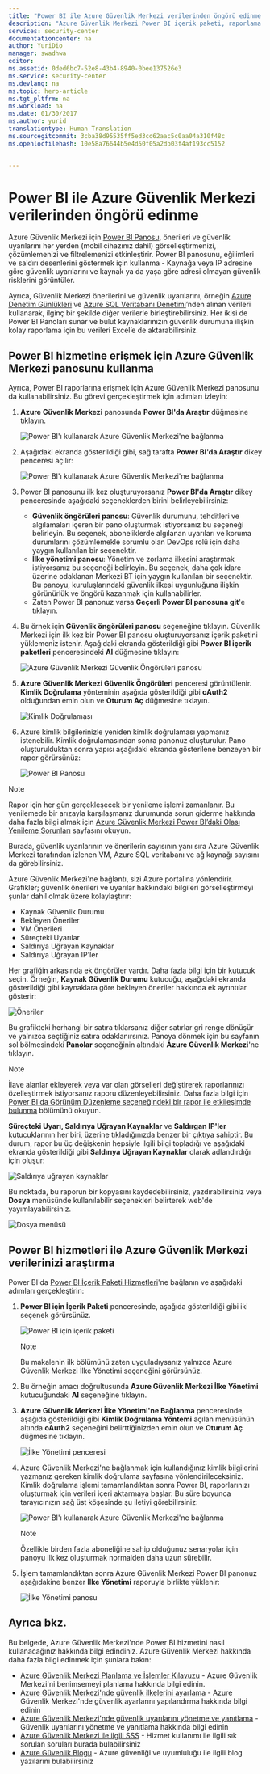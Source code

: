 ```yaml
---
title: "Power BI ile Azure Güvenlik Merkezi verilerinden öngörü edinme | Microsoft Docs"
description: "Azure Güvenlik Merkezi Power BI içerik paketi, raporlama işleminiz için oluşturulan veri kümesi tabanlı güvenlik uyarılarının, önerilerin, saldırıya uğrayan kaynakların ve eğilimlerin bulunmasını kolaylaştırır."
services: security-center
documentationcenter: na
author: YuriDio
manager: swadhwa
editor: 
ms.assetid: 0ded6bc7-52e8-43b4-8940-0bee137526e3
ms.service: security-center
ms.devlang: na
ms.topic: hero-article
ms.tgt_pltfrm: na
ms.workload: na
ms.date: 01/30/2017
ms.author: yurid
translationtype: Human Translation
ms.sourcegitcommit: 3cba38d95535ff5ed3cd62aac5c0aa04a310f48c
ms.openlocfilehash: 10e58a76644b5e4d50f05a2db03f4af193cc5152


---
```

# <a name="get-insights-from-azure-security-center-data-with-power-bi"></a>Power BI ile Azure Güvenlik Merkezi verilerinden öngörü edinme
Azure Güvenlik Merkezi için [Power BI Panosu](http://aka.ms/azure-security-center-power-bi), önerileri ve güvenlik uyarılarını her yerden (mobil cihazınız dahil) görselleştirmenizi, çözümlemenizi ve filtrelemenizi etkinleştirir. Power BI panosunu, eğilimleri ve saldırı desenlerini göstermek için kullanma - Kaynağa veya IP adresine göre güvenlik uyarılarını ve kaynak ya da yaşa göre adresi olmayan güvenlik risklerini görüntüler.

Ayrıca, Güvenlik Merkezi önerilerini ve güvenlik uyarılarını, örneğin [Azure Denetim Günlükleri](https://powerbi.microsoft.com/blog/monitor-azure-audit-logs-with-power-bi/) ve [Azure SQL Veritabanı Denetimi](https://powerbi.microsoft.com/blog/monitor-your-azure-sql-database-auditing-activity-with-power-bi/)’nden alınan verileri kullanarak, ilginç bir şekilde diğer verilerle birleştirebilirsiniz. Her ikisi de Power BI Panoları sunar ve bulut kaynaklarınızın güvenlik durumuna ilişkin kolay raporlama için bu verileri Excel’e de aktarabilirsiniz.

## <a name="using-azure-security-center-dashboard-to-access-power-bi"></a>Power BI hizmetine erişmek için Azure Güvenlik Merkezi panosunu kullanma
Ayrıca, Power BI raporlarına erişmek için Azure Güvenlik Merkezi panosunu da kullanabilirsiniz. Bu görevi gerçekleştirmek için adımları izleyin:

1. **Azure Güvenlik Merkezi** panosunda **Power BI'da Araştır** düğmesine tıklayın.

    ![Power BI'ı kullanarak Azure Güvenlik Merkezi'ne bağlanma](./media/security-center-powerbi/security-center-powerbi-fig1-new10.png)
2. Aşağıdaki ekranda gösterildiği gibi, sağ tarafta **Power BI'da Araştır** dikey penceresi açılır:

    ![Power BI'ı kullanarak Azure Güvenlik Merkezi'ne bağlanma](./media/security-center-powerbi/security-center-powerbi-fig1-new2.png)
3. Power BI panosunu ilk kez oluşturuyorsanız **Power BI'da Araştır** dikey penceresinde aşağıdaki seçeneklerden birini belirleyebilirsiniz:

   * **Güvenlik öngörüleri panosu**: Güvenlik durumunu, tehditleri ve algılamaları içeren bir pano oluşturmak istiyorsanız bu seçeneği belirleyin. Bu seçenek, aboneliklerde algılanan uyarıları ve koruma durumlarını çözümlemekle sorumlu olan DevOps rolü için daha yaygın kullanılan bir seçenektir.
   * **İlke yönetimi panosu**: Yönetim ve zorlama ilkesini araştırmak istiyorsanız bu seçeneği belirleyin.  Bu seçenek, daha çok idare üzerine odaklanan Merkezi BT için yaygın kullanılan bir seçenektir. Bu panoyu, kuruluşlarındaki güvenlik ilkesi uygunluğuna ilişkin görünürlük ve öngörü kazanmak için kullanabilirler.
   * Zaten Power BI panonuz varsa **Geçerli Power BI panosuna git**'e tıklayın.
4. Bu örnek için **Güvenlik öngörüleri panosu** seçeneğine tıklayın. Güvenlik Merkezi için ilk kez bir Power BI panosu oluşturuyorsanız içerik paketini yüklemeniz istenir. Aşağıdaki ekranda gösterildiği gibi **Power BI içerik paketleri** penceresindeki **Al** düğmesine tıklayın:

    ![Azure Güvenlik Merkezi Güvenlik Öngörüleri panosu](./media/security-center-powerbi/security-center-powerbi-fig1-new3.png)
5. **Azure Güvenlik Merkezi Güvenlik Öngörüleri** penceresi görüntülenir. **Kimlik Doğrulama** yönteminin aşağıda gösterildiği gibi **oAuth2** olduğundan emin olun ve **Oturum Aç** düğmesine tıklayın.

    ![Kimlik Doğrulaması](./media/security-center-powerbi/security-center-powerbi-fig1-new4.png)
6. Azure kimlik bilgilerinizle yeniden kimlik doğrulaması yapmanız istenebilir. Kimlik doğrulamasından sonra panonuz oluşturulur. Pano oluşturulduktan sonra yapısı aşağıdaki ekranda gösterilene benzeyen bir rapor görürsünüz:

    ![Power BI Panosu](./media/security-center-powerbi/security-center-powerbi-fig1-new5.png)

> [!NOTE]
> Rapor için her gün gerçekleşecek bir yenileme işlemi zamanlanır. Bu yenilemede bir arızayla karşılaşmanız durumunda sorun giderme hakkında daha fazla bilgi almak için [Azure Güvenlik Merkezi Power BI’daki Olası Yenileme Sorunları](https://blogs.msdn.microsoft.com/azuresecurity/2016/04/07/azure-security-center-power-bi-refresh-fails/) sayfasını okuyun.
>
>

Burada, güvenlik uyarılarının ve önerilerin sayısının yanı sıra Azure Güvenlik Merkezi tarafından izlenen VM, Azure SQL veritabanı ve ağ kaynağı sayısını da görebilirsiniz.

Azure Güvenlik Merkezi'ne bağlantı, sizi Azure portalına yönlendirir. Grafikler; güvenlik önerileri ve uyarılar hakkındaki bilgileri görselleştirmeyi şunlar dahil olmak üzere kolaylaştırır:

* Kaynak Güvenlik Durumu
* Bekleyen Öneriler
* VM Önerileri
* Süreçteki Uyarılar
* Saldırıya Uğrayan Kaynaklar
* Saldırıya Uğrayan IP'ler

Her grafiğin arkasında ek öngörüler vardır. Daha fazla bilgi için bir kutucuk seçin. Örneğin, **Kaynak Güvenlik Durumu** kutucuğu, aşağıdaki ekranda gösterildiği gibi kaynaklara göre bekleyen öneriler hakkında ek ayrıntılar gösterir:

![Öneriler](./media/security-center-powerbi/security-center-powerbi-fig1-new6.png)

Bu grafikteki herhangi bir satıra tıklarsanız diğer satırlar gri renge dönüşür ve yalnızca seçtiğiniz satıra odaklanırsınız. Panoya dönmek için bu sayfanın sol bölmesindeki **Panolar** seçeneğinin altındaki **Azure Güvenlik Merkezi**'ne tıklayın.

> [!NOTE]
> İlave alanlar ekleyerek veya var olan görselleri değiştirerek raporlarınızı özelleştirmek istiyorsanız raporu düzenleyebilirsiniz. Daha fazla bilgi için [Power BI'da Görünüm Düzenleme seçeneğindeki bir rapor ile etkileşimde bulunma](https://powerbi.microsoft.com/documentation/powerbi-service-interact-with-a-report-in-editing-view/) bölümünü okuyun.
>
>

**Süreçteki Uyarı, Saldırıya Uğrayan Kaynaklar** ve **Saldırgan IP'ler** kutucuklarının her biri, üzerine tıkladığınızda benzer bir çıktıya sahiptir. Bu durum, rapor bu üç değişkenin hepsiyle ilgili bilgi topladığı ve aşağıdaki ekranda gösterildiği gibi **Saldırıya Uğrayan Kaynaklar** olarak adlandırdığı için oluşur:

![Saldırıya uğrayan kaynaklar](./media/security-center-powerbi/security-center-powerbi-fig1-new7.png)

Bu noktada, bu raporun bir kopyasını kaydedebilirsiniz, yazdırabilirsiniz veya **Dosya** menüsünde kullanılabilir seçenekleri belirterek web'de yayımlayabilirsiniz.

![Dosya menüsü](./media/security-center-powerbi/security-center-powerbi-fig8.png)

## <a name="exploring-your-azure-security-center-data-with-power-bi-services"></a>Power BI hizmetleri ile Azure Güvenlik Merkezi verilerinizi araştırma
Power BI'da [Power BI İçerik Paketi Hizmetleri](https://msit.powerbi.com/groups/me/getdata/services)'ne bağlanın ve aşağıdaki adımları gerçekleştirin:

1. **Power BI için İçerik Paketi** penceresinde, aşağıda gösterildiği gibi iki seçenek görürsünüz.

    ![Power BI için içerik paketi](./media/security-center-powerbi/security-center-powerbi-fig1-new.png)

   > [!NOTE]
   > Bu makalenin ilk bölümünü zaten uyguladıysanız yalnızca Azure Güvenlik Merkezi İlke Yönetimi seçeneğini görürsünüz.
   >
   >
2. Bu örneğin amacı doğrultusunda **Azure Güvenlik Merkezi İlke Yönetimi** kutucuğundaki **Al** seçeneğine tıklayın.
3. **Azure Güvenlik Merkezi İlke Yönetimi'ne Bağlanma** penceresinde, aşağıda gösterildiği gibi **Kimlik Doğrulama Yöntemi** açılan menüsünün altında **oAuth2** seçeneğini belirttiğinizden emin olun ve **Oturum Aç** düğmesine tıklayın.

    ![İlke Yönetimi penceresi](./media/security-center-powerbi/security-center-powerbi-fig1-new8.png)
4. Azure Güvenlik Merkezi'ne bağlanmak için kullandığınız kimlik bilgilerini yazmanız gereken kimlik doğrulama sayfasına yönlendirileceksiniz. Kimlik doğrulama işlemi tamamlandıktan sonra Power BI, raporlarınızı oluşturmak için verileri içeri aktarmaya başlar. Bu süre boyunca tarayıcınızın sağ üst köşesinde şu iletiyi görebilirsiniz:

    ![Power BI'ı kullanarak Azure Güvenlik Merkezi'ne bağlanma](./media/security-center-powerbi/security-center-powerbi-fig4.png)

   > [!NOTE]
   > Özellikle birden fazla aboneliğine sahip olduğunuz senaryolar için panoyu ilk kez oluşturmak normalden daha uzun sürebilir.
   >
   >
5. İşlem tamamlandıktan sonra Azure Güvenlik Merkezi Power BI panonuz aşağıdakine benzer **İlke Yönetimi** raporuyla birlikte yüklenir:

    ![İlke Yönetimi panosu](./media/security-center-powerbi/security-center-powerbi-fig1-new9.png)

## <a name="see-also"></a>Ayrıca bkz.
Bu belgede, Azure Güvenlik Merkezi'nde Power BI hizmetini nasıl kullanacağınız hakkında bilgi edindiniz. Azure Güvenlik Merkezi hakkında daha fazla bilgi edinmek için şunlara bakın:

* [Azure Güvenlik Merkezi Planlama ve İşlemler Kılavuzu](security-center-planning-and-operations-guide.md) - Azure Güvenlik Merkezi'ni benimsemeyi planlama hakkında bilgi edinin.
* [Azure Güvenlik Merkezi'nde güvenlik ilkelerini ayarlama](security-center-policies.md) - Azure Güvenlik Merkezi'nde güvenlik ayarlarını yapılandırma hakkında bilgi edinin
* [Azure Güvenlik Merkezi'nde güvenlik uyarılarını yönetme ve yanıtlama](security-center-managing-and-responding-alerts.md) - Güvenlik uyarılarını yönetme ve yanıtlama hakkında bilgi edinin
* [Azure Güvenlik Merkezi ile ilgili SSS](security-center-faq.md) - Hizmet kullanımı ile ilgili sık sorulan soruları burada bulabilirsiniz
* [Azure Güvenlik Blogu](http://blogs.msdn.com/b/azuresecurity/) - Azure güvenliği ve uyumluluğu ile ilgili blog yazılarını bulabilirsiniz



<!--HONumber=Feb17_HO3-->


